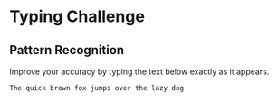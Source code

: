# Typing Challenge

## Pattern Recognition

Improve your accuracy by typing the text below exactly as it appears.

```typing
The quick brown fox jumps over the lazy dog
```
